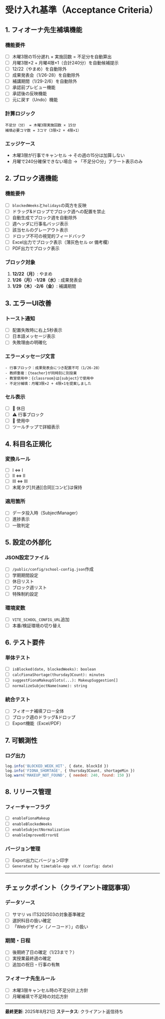 # 受け入れ基準（Acceptance Criteria）

## 1. フィオーナ先生補填機能

### 機能要件
- [ ] 木曜3限の15分遅れ × 実施回数 = 不足分を自動算出
- [ ] 月曜3限×2 + 月曜4限×1（合計240分）を自動候補提示
- [ ] 12/22（やまめ）を自動除外
- [ ] 成果発表会（1/26-28）を自動除外
- [ ] 補講期間（1/29-2/6）を自動除外
- [ ] 承認前プレビュー機能
- [ ] 承認後の反映機能
- [ ] 元に戻す（Undo）機能

### 計算ロジック
```
不足分（分） = 木曜3限実施回数 × 15分
補填必要コマ数 = 3コマ（3限×2 + 4限×1）
```

### エッジケース
- 木曜3限が行事でキャンセル → その週の15分は加算しない
- 月曜で240分確保できない場合 → 「不足分○分」アラート表示のみ

## 2. ブロック週機能

### 機能要件
- [ ] `blockedWeeks`と`holidays`の両方を反映
- [ ] ドラッグ&ドロップでブロック週への配置を禁止
- [ ] 自動生成でブロック週を自動除外
- [ ] 週ヘッダに行事名バッジ表示
- [ ] 該当セルのグレーアウト表示
- [ ] ドロップ不可の視覚的フィードバック
- [ ] Excel出力でブロック表示（薄灰色セル or 備考欄）
- [ ] PDF出力でブロック表示

### ブロック対象
1. **12/22（月）**: やまめ
2. **1/26（月）-1/28（水）**: 成果発表会
3. **1/29（木）-2/6（金）**: 補講期間

## 3. エラーUI改善

### トースト通知
- [ ] 配置失敗時に右上5秒表示
- [ ] 日本語メッセージ表示
- [ ] 失敗理由の明確化

### エラーメッセージ文言
```
- 行事ブロック：成果発表会につき配置不可（1/26-28）
- 教師重複：{teacher}が同時刻に別授業
- 教室使用中：{classroom}は{subject}で使用中
- 不足分補填：月曜3限×2 + 4限×1を提案しました
```

### セル表示
- [ ] 🎌 休日
- [ ] ⚠️ 行事ブロック
- [ ] 🚫 使用中
- [ ] ツールチップで詳細表示

## 4. 科目名正規化

### 変換ルール
- [ ] Ⅰ ⇔ I
- [ ] Ⅱ ⇔ II
- [ ] Ⅲ ⇔ III
- [ ] 末尾タグ[共通][合同][コンビ]は保持

### 適用箇所
- [ ] データ投入時（SubjectManager）
- [ ] 進捗表示
- [ ] 一致判定

## 5. 設定の外部化

### JSON設定ファイル
- [ ] `/public/config/school-config.json`作成
- [ ] 学期期間設定
- [ ] 休日リスト
- [ ] ブロック週リスト
- [ ] 特殊制約設定

### 環境変数
- [ ] `VITE_SCHOOL_CONFIG_URL`追加
- [ ] 本番/検証環境の切り替え

## 6. テスト要件

### 単体テスト
- [ ] `isBlocked(date, blockedWeeks): boolean`
- [ ] `calcFionaShortage(thursday3Count): minutes`
- [ ] `suggestFionaMakeupSlots(...): MakeupSuggestion[]`
- [ ] `normalizeSubjectName(name): string`

### 統合テスト
- [ ] フィオーナ補填フロー全体
- [ ] ブロック週のドラッグ&ドロップ
- [ ] Export機能（Excel/PDF）

## 7. 可観測性

### ログ出力
```javascript
log.info('BLOCKED_WEEK_HIT', { date, blockId })
log.info('FIONA_SHORTAGE', { thursday3Count, shortageMin })
log.warn('MAKEUP_NOT_FOUND', { needed: 240, found: 150 })
```

## 8. リリース管理

### フィーチャーフラグ
- [ ] `enableFionaMakeup`
- [ ] `enableBlockedWeeks`
- [ ] `enableSubjectNormalization`
- [ ] `enableImprovedErrorUI`

### バージョン管理
- [ ] Export出力にバージョン印字
- [ ] `Generated by timetable-app vX.Y (config: date)`

---

## チェックポイント（クライアント確認事項）

### データソース
- [ ] サマリ vs ITS202503の対象基準確定
- [ ] 選択科目の扱い確定
- [ ] 「Webデザイン（ノーコード）」の扱い

### 期間・日程
- [ ] 後期終了日の確定（1/23まで？）
- [ ] 実授業最終週の確定
- [ ] 追加の祝日・行事の有無

### フィオーナ先生ルール
- [ ] 木曜3限キャンセル時の不足分計上方針
- [ ] 月曜補填で不足時の対応方針

---

**最終更新**: 2025年8月21日
**ステータス**: クライアント返信待ち